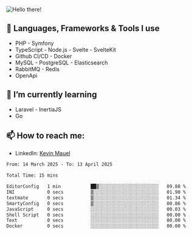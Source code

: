 ![Hello there!](banner.gif)

## 🤖 Languages, Frameworks & Tools I use
- PHP - Symfony
- TypeScript - Node.js - Svelte - SvelteKit
- Github CI/CD - Docker
- MySQL - PostgreSQL - Elasticsearch
- RabbitMQ - Redis
- OpenApi 

## 🌱 I’m currently learning
- Laravel - InertiaJS
- Go

## 📫 How to reach me:
- LinkedIn: [Kevin Mauel](https://www.linkedin.com/in/kevin-mauel/)

<!--START_SECTION:waka-->

```txt
From: 14 March 2025 - To: 13 April 2025

Total Time: 15 mins

EditorConfig   1 min           ██▒░░░░░░░░░░░░░░░░░░░░░░   09.88 %
INI            0 secs          ▒░░░░░░░░░░░░░░░░░░░░░░░░   01.90 %
textmate       0 secs          ▒░░░░░░░░░░░░░░░░░░░░░░░░   01.34 %
SmartyConfig   0 secs          ▒░░░░░░░░░░░░░░░░░░░░░░░░   00.86 %
JavaScript     0 secs          ░░░░░░░░░░░░░░░░░░░░░░░░░   00.03 %
Shell Script   0 secs          ░░░░░░░░░░░░░░░░░░░░░░░░░   00.00 %
Text           0 secs          ░░░░░░░░░░░░░░░░░░░░░░░░░   00.00 %
Docker         0 secs          ░░░░░░░░░░░░░░░░░░░░░░░░░   00.00 %
```

<!--END_SECTION:waka-->
